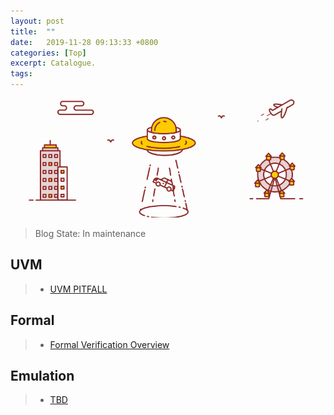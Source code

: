 ```yaml
---
layout: post
title:  ""
date:   2019-11-28 09:13:33 +0800
categories: [Top]
excerpt: Catalogue.
tags:
---
```


![](https://raw.githubusercontent.com/EmulateSpace/GIFBaseX/master/RPI/GIF000204.gif)

> Blog State: In maintenance

## <span id="UVM">UVM</span>

> - [UVM PITFALL](https://troyguo.github.io/blog/uvm-pitfalls)

## <span id="UVM">Formal</span>

> - [Formal Verification Overview](https://troyguo.github.io/blog/formal-overview)



## Emulation

> - [TBD]()



